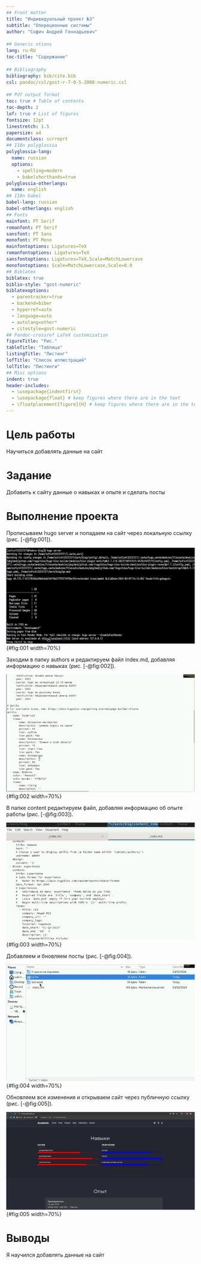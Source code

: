 ```yaml
---
## Front matter
title: "Индивидуальный проект №3"
subtitle: "Опереционные системы"
author: "Софич Андрей Геннадьевич"

## Generic otions
lang: ru-RU
toc-title: "Содержание"

## Bibliography
bibliography: bib/cite.bib
csl: pandoc/csl/gost-r-7-0-5-2008-numeric.csl

## Pdf output format
toc: true # Table of contents
toc-depth: 2
lof: true # List of figures
fontsize: 12pt
linestretch: 1.5
papersize: a4
documentclass: scrreprt
## I18n polyglossia
polyglossia-lang:
  name: russian
  options:
	- spelling=modern
	- babelshorthands=true
polyglossia-otherlangs:
  name: english
## I18n babel
babel-lang: russian
babel-otherlangs: english
## Fonts
mainfont: PT Serif
romanfont: PT Serif
sansfont: PT Sans
monofont: PT Mono
mainfontoptions: Ligatures=TeX
romanfontoptions: Ligatures=TeX
sansfontoptions: Ligatures=TeX,Scale=MatchLowercase
monofontoptions: Scale=MatchLowercase,Scale=0.9
## Biblatex
biblatex: true
biblio-style: "gost-numeric"
biblatexoptions:
  - parentracker=true
  - backend=biber
  - hyperref=auto
  - language=auto
  - autolang=other*
  - citestyle=gost-numeric
## Pandoc-crossref LaTeX customization
figureTitle: "Рис."
tableTitle: "Таблица"
listingTitle: "Листинг"
lofTitle: "Список иллюстраций"
lolTitle: "Листинги"
## Misc options
indent: true
header-includes:
  - \usepackage{indentfirst}
  - \usepackage{float} # keep figures where there are in the text
  - \floatplacement{figure}{H} # keep figures where there are in the text
---
```


# Цель работы

Научиться добавлять данные на сайт


# Задание

Добавить к сайту данные о навыках и опыте и сделать посты

# Выполнение проекта


Прописываем hugo server и попадаем на сайт через локальную ссылку (рис. [-@fig:001]).

![Команда hugo server](image/1.png){#fig:001 width=70%}

Заходим в папку authors и редактируем файл index.md, добавляя информацию о навыках (рис. [-@fig:002]). 

![Редактирование файла](image/2.png){#fig:002 width=70%}
 
В папке content редактируем файл, добавляя информацию об опыте работы (рис. [-@fig:003]).

![Добавление информации](image/3.png){#fig:003 width=70%}

Добавляем и бновляем посты  (рис. [-@fig:004]).

![Редактирование постов](image/4.png){#fig:004 width=70%}

Обновляем все изменения и открываем сайт через публичную ссылку (рис. [-@fig:005]).

![Сайт](image/5.png){#fig:005 width=70%}




# Выводы

Я научился добавлять данные на сайт

